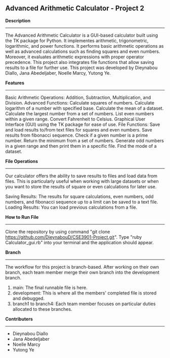 Advanced Arithmetic Calculator - Project 2
----

**Description**

---

The Advanced Arithmetic Calculator is a GUI-based calculator built using the TK package for Python. 
It implementes arithmetic, trigonometric, logarithmic, and power functions. It performs basic arithmetic operations as well as advanced calculations such as finding squares and even numbers. Moreover, it evaluates arithmetic expressions with proper operator precedence.
This project also integrates file functions that allow saving results to a file for further use.
This project was developed by Dieynabou Diallo, Jana Abedeljaber, Noelle Marcy, Yutong Ye.

**Features**

---

Basic Arithmetic Operations: Addition, Subtraction, Multiplication, and Division.
Advanced Functions:
Calculate squares of numbers.
Calculate logarithm of a number with specified base.
Calculate the mean of a dataset.
Calculate the largest number from a set of numbers.
List even numbers within a given range.
Convert Fahrenheit to Celsius.
Graphical User Interface (GUI) using the TK package for ease of use.
File Functions: Save and load results to/from text files for squares and even numbers. Save results from fibonacci sequence.
Check if a given number is a prime number. 
Return the minimum from a set of numbers. 
Generate odd numbers in a given range and then print them in a specific file.
Find the mode of a dataset.

**File Operations**

---
Our calculator offers the ability to save results to files and load data from files. 
This is particularly useful when working with large datasets or when you want to store the results of square or even calculations for later use.

Saving Results: The results for square calculations, even numbers, odd numbers, and fibonacci sequence up to a limit can be saved to a text file.
Loading Results: You can load previous calculations from a file.

**How to Run File**

---
Clone the repository by using command "git clone https://github.com/DieynabouD/CSE3901-Project.git". Type "ruby Calculator_gui.rb" into your terminal and the application should appear.

**Branch**

---
The workflow for this project is branch-based. After working on their own branch, each team member merge their own branch into the development branch.
1. main: The final runnable file is here. 
2. development: This is where all the members' completed file is stored and debugged.
3. branch1 to branch4: Each team member focuses on particular duties allocated to these branches.
   
**Contributers**

---
- Dieynabou Diallo
- Jana Abedeljaber
- Noelle Marcy
- Yutong Ye


